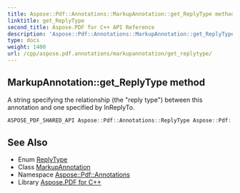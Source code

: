 ```yaml
---
title: Aspose::Pdf::Annotations::MarkupAnnotation::get_ReplyType method
linktitle: get_ReplyType
second_title: Aspose.PDF for C++ API Reference
description: 'Aspose::Pdf::Annotations::MarkupAnnotation::get_ReplyType method. A string specifying the relationship (the "reply type") between this annotation and one specified by InReplyTo in C++.'
type: docs
weight: 1400
url: /cpp/aspose.pdf.annotations/markupannotation/get_replytype/
---
```

## MarkupAnnotation::get_ReplyType method


A string specifying the relationship (the "reply type") between this annotation and one specified by InReplyTo.

```cpp
ASPOSE_PDF_SHARED_API Aspose::Pdf::Annotations::ReplyType Aspose::Pdf::Annotations::MarkupAnnotation::get_ReplyType()
```

## See Also

* Enum [ReplyType](../../replytype/)
* Class [MarkupAnnotation](../)
* Namespace [Aspose::Pdf::Annotations](../../)
* Library [Aspose.PDF for C++](../../../)
